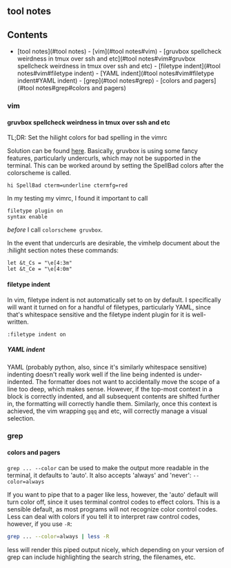 ---
---


## tool notes

## Contents

- [tool notes](#tool notes)
        - [vim](#tool notes#vim)
                - [gruvbox spellcheck weirdness in tmux over ssh and etc](#tool notes#vim#gruvbox spellcheck weirdness in tmux over ssh and etc)
                - [filetype indent](#tool notes#vim#filetype indent)
                        - [YAML indent](#tool notes#vim#filetype indent#YAML indent)
        - [grep](#tool notes#grep)
                - [colors and pagers](#tool notes#grep#colors and pagers)

### vim

#### gruvbox spellcheck weirdness in tmux over ssh and etc

TL;DR: Set the hilight colors for bad spelling in the vimrc

Solution can be found [here][gh-gruvbox-spellcheck-colors]. Basically, gruvbox
is using some fancy features, particularly undercurls, which may not be
supported in the terminal. This can be worked around by setting the SpellBad
colors after the colorscheme is called.

```vim
hi SpellBad cterm=underline ctermfg=red
```

In my testing my vimrc, I found it important to call

```vim
filetype plugin on
syntax enable
```

*before* I call ``colorscheme gruvbox``.

In the event that undercurls are desirable, the vimhelp document about the
:hilight section notes these commands:

```vim
let &t_Cs = "\e[4:3m"
let &t_Ce = "\e[4:0m"
```

[gh-gruvbox-spellcheck-colors]: https://github.com/morhetz/gruvbox/issues/372#issuecomment-743232530

#### filetype indent

In vim, filetype indent is not automatically set to on by default. I
specifically will want it turned on for a handful of filetypes, particularly
YAML, since that's whitespace sensitive and the filetype indent plugin for it
is well-written.

```vim
:filetype indent on
```

##### YAML indent

YAML (probably python, also, since it's similarly whitespace sensitive)
indenting doesn't really work well if the line being indented is
under-indented. The formatter does not want to accidentally move the scope of a
line too deep, which makes sense. However, if the top-most context in a block
is correctly indented, and all subsequent contents are shifted further in, the
formatting will correctly handle them. Similarly, once this context is
achieved, the vim wrapping ``gqq`` and etc, will correctly manage a visual
selection.

### grep

#### colors and pagers

``grep ... --color`` can be used to make the output more readable in the
terminal, it defaults to 'auto'. It also accepts 'always' and 'never':
``--color=always``

If you want to pipe that to a pager like less, however, the 'auto' default will
turn color off, since it uses terminal control codes to effect colors. This is
a sensible default, as most programs will not recognize color control codes.
Less can deal with colors if you tell it to interpret raw control codes,
however, if you use ``-R``:

```bash
grep ... --color=always | less -R
```

less will render this piped output nicely, which depending on your version of
grep can include highlighting the search string, the filenames, etc.
